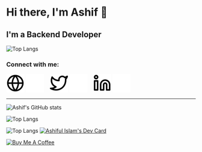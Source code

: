 # Hi there, I'm Ashif 👋

## I'm a Backend Developer

![Top Langs](https://komarev.com/ghpvc/?username=ashif007&label=Profile%20views&color=0e75b6&style=flat&) 


### Connect with me:

[![website](./img/globe-light.svg)](https://codega.me#gh-light-mode-only)
[![website](./img/globe-dark.svg)](https://codega.me#gh-dark-mode-only)
&nbsp;&nbsp;
[![website](./img/twitter-light.svg)](https://twitter.com/ashiful_islam#gh-light-mode-only)
[![website](./img/twitter-dark.svg)](https://twitter.com/ashiful_islam#gh-dark-mode-only)
&nbsp;&nbsp;
[![website](./img/linkedin-light.svg)](https://linkedin.com/in/ashif007#gh-light-mode-only)
[![website](./img/linkedin-dark.svg)](https://linkedin.com/in/ashif007#gh-dark-mode-only)
&nbsp;&nbsp;
 ___

![Ashif's GitHub stats](https://github-readme-stats.vercel.app/api?username=ashif007&count_private=true&show_icons=true&theme=algolia)

![Top Langs](https://github-readme-stats.vercel.app/api/top-langs/?username=ashif007&layout=compact&theme=algolia)

![Top Langs](https://github-readme-streak-stats.herokuapp.com/?user=ashif007&&theme=algolia)
<a href="https://app.daily.dev/ashif"><img src="https://api.daily.dev/devcards/f8927638d84d455f9c78c7d03756f16a.png?r=2in" width="140" alt="Ashiful Islam's Dev Card"/></a>
 
<a href="https://www.buymeacoffee.com/ashiful" target="_blank"><img src="https://cdn.buymeacoffee.com/buttons/v2/default-red.png" alt="Buy Me A Coffee" style="height: 60px !important;width: 217px !important;" ></a>
